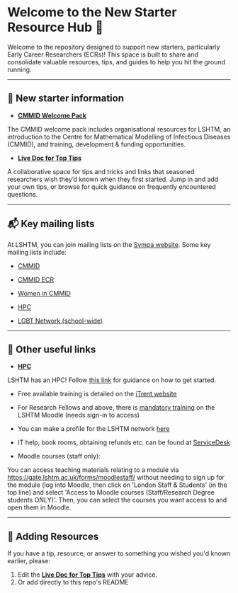 # Welcome to the New Starter Resource Hub  🎉

Welcome to the repository designed to support new starters, particularly Early Career Researchers (ECRs)! This space is built to share and consolidate valuable resources, tips, and guides to help you hit the ground running.

---

## 📄 New starter information

- **[CMMID Welcome Pack](https://docs.google.com/document/d/1VNXaWhmMxEenbsPF6IYl9jQYbLRMJpqbVr3XRUqN-vo/edit?tab=t.0#heading=h.s32klk14si19)**  

The CMMID welcome pack includes organisational resources for LSHTM, an introduction to the Centre for Mathematical Modelling of Infectious Diseases (CMMID), and training, development & funding opportunities.
  
- **[Live Doc for Top Tips](https://docs.google.com/document/d/14YwqyTMRTQmhU_AdtnLv7ZnYLF-Za4Q1mTRXrW27ROM/edit?tab=t.0#heading=h.cnru3nce9gwe)**  

A collaborative space for tips and tricks and links that seasoned researchers wish they’d known when they first started. Jump in and add your own tips, or browse for quick guidance on frequently encountered questions.
  
---

## 📬 Key mailing lists

At LSHTM, you can join mailing lists on the [Sympa website](https://lists.lshtm.ac.uk/sympa). Some key mailing lists include:

- [CMMID](https://lists.lshtm.ac.uk/sympa/info/cmmid_internal_lshtm)

- [CMMID ECR](https://lists.lshtm.ac.uk/sympa/info/cmmid_ecr)

- [Women in CMMID](https://lists.lshtm.ac.uk/sympa/info/women_in_cmmid)

- [HPC](https://lists.lshtm.ac.uk/sympa/info/hpc)

- [LGBT Network (school-wide)](https://lists.lshtm.ac.uk/sympa/info/lgbtnetwork)

---

## 🔗 Other useful links

- **[HPC](https://hpcinfo.lshtm.ac.uk/)**
  
LSHTM has an HPC! Follow [this link](https://hpcinfo.lshtm.ac.uk/getting_started.html) for guidance on how to get started.

- Free available training is detailed on the [iTrent website](https://ce1061li.webitrent.com/ce1061li_ess/ess/dist/#/main/home/dashboard)

- For Research Fellows and above, there is [mandatory training](https://ble.lshtm.ac.uk/course/view.php?id=2831) on the LSHTM Moodle (needs sign-in to access)

- You can make a profile for the LSHTM network [here](https://profiles.lshtm.ac.uk/)

- IT help, book rooms, obtaining refunds etc. can be found at [ServiceDesk](https://lshtm.topdesk.net/tas/public/ssp/content/page/myrequests)

- Moodle courses (staff only):

You can access teaching materials relating to a module via https://gate.lshtm.ac.uk/forms/moodlestaff/ without needing to sign up for the module (log into Moodle, then click on 'London Staff & Students' (in the top line) and select 'Access to Moodle courses (Staff/Research Degree students ONLY)'. Then, you can select the courses you want access to and open them in Moodle.

---

## 📌 Adding Resources
If you have a tip, resource, or answer to something you wished you'd known earlier, please:
1. Edit the **[Live Doc for Top Tips](https://docs.google.com/document/d/14YwqyTMRTQmhU_AdtnLv7ZnYLF-Za4Q1mTRXrW27ROM/edit?tab=t.0#heading=h.cnru3nce9gwe)** with your advice.
2. Or add directly to this repo's README
